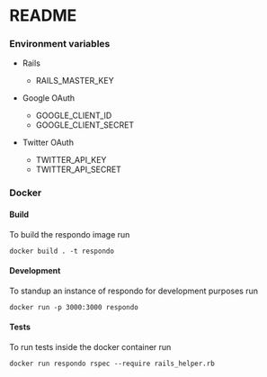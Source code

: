# README

### Environment variables

- Rails
  - RAILS_MASTER_KEY

- Google OAuth
    - GOOGLE_CLIENT_ID
    - GOOGLE_CLIENT_SECRET

- Twitter OAuth
    - TWITTER_API_KEY
    - TWITTER_API_SECRET

### Docker

#### Build

To build the respondo image run

```
docker build . -t respondo
```

#### Development

To standup an instance of respondo for development purposes run

```
docker run -p 3000:3000 respondo
```

#### Tests

To run tests inside the docker container run

```
docker run respondo rspec --require rails_helper.rb
```
